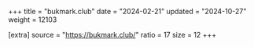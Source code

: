 +++
title = "bukmark.club"
date = "2024-02-21"
updated = "2024-10-27"
weight = 12103

[extra]
source = "https://bukmark.club/"
ratio = 17
size = 12
+++
